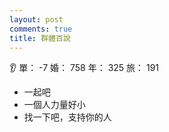 ```yaml
---
layout: post
comments: true
title: 群體百說
---
```


:ear: 單： -7 婚： 758 年： 325 旅： 191

- 一起吧
- 一個人力量好小
- 找一下吧，支持你的人

